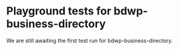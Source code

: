# Playground tests for bdwp-business-directory
We are still awaiting the first test run for bdwp-business-directory.

